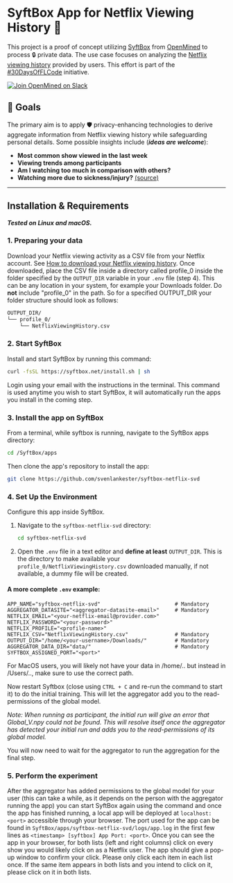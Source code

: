 # SyftBox App for Netflix Viewing History 🍿

This project is a proof of concept utilizing [SyftBox](https://syftbox-documentation.openmined.org/) from [OpenMined](https://openmined.org/) to process 🔒 private data. The use case focuses on analyzing the [Netflix viewing history](https://help.netflix.com/en/node/101917) provided by users. This effort is part of the [#30DaysOfFLCode](https://info.openmined.org/30daysofflcode) initiative.

[![Join OpenMined on Slack](https://img.shields.io/badge/Join%20Us%20on-Slack-blue)](https://slack.openmined.org/)

## 🎯 Goals

The primary aim is to apply 🛡️ privacy-enhancing technologies to derive aggregate information from Netflix viewing history while safeguarding personal details. Some possible insights include (**_ideas are welcome_**):

- **Most common show viewed in the last week**
- **Viewing trends among participants**
- **Am I watching too much in comparison with others?**
- **Watching more due to sickness/injury?** [(source)](https://www.kaggle.com/code/nachoco/netflix-viewing-analysis-with-injury)

---

## Installation & Requirements
**_Tested on Linux and macOS._**


### 1. Preparing your data

Download your Netflix viewing activity as a CSV file from your Netflix account. See [How to download your Netflix viewing history](https://help.netflix.com/en/node/101917). Once downloaded, place the CSV file inside a directory called profile_0 inside the folder specified by the `OUTPUT_DIR` variable in your `.env` file (step 4). This can be any location in your system, for example your Downloads folder. Do **not** include "profile_0" in the path. So for a specified OUTPUT_DIR your folder structure should look as follows:

```bash
OUTPUT_DIR/
└── profile_0/
    └── NetflixViewingHistory.csv
```

### 2. Start SyftBox
Install and start SyftBox by running this command:

   ```bash
   curl -fsSL https://syftbox.net/install.sh | sh
   ```

Login using your email with the instructions in the terminal. This command is used anytime you wish to start SyftBox, it will automatically run the apps you install in the coming step.

### 3. Install the app on SyftBox

From a terminal, while syftbox is running, navigate to the SyftBox apps directory:
   ```bash
   cd /SyftBox/apps
   ```
Then clone the app's repository to install the app:
   ```bash
   git clone https://github.com/svenlankester/syftbox-netflix-svd
   ```

### 4. Set Up the Environment
Configure this app inside SyftBox.

1. Navigate to the `syftbox-netflix-svd` directory:
   ```bash
   cd syftbox-netflix-svd
   ```
2. Open the `.env` file in a text editor and **define at least** `OUTPUT_DIR`. This is the directory to make available your `profile_0/NetflixViewingHistory.csv` downloaded manually, if not available, a dummy file will be created. 

#### A more complete `.env` example:
   ```
   APP_NAME="syftbox-netflix-svd"                        # Mandatory
   AGGREGATOR_DATASITE="<aggregator-datasite-email>"     # Mandatory
   NETFLIX_EMAIL="<your-netflix-email@provider.com>"
   NETFLIX_PASSWORD="<your-password>"
   NETFLIX_PROFILE="<profile-name>"
   NETFLIX_CSV="NetflixViewingHistory.csv"               # Mandatory
   OUTPUT_DIR="/home/<your-username>/Downloads/"         # Mandatory
   AGGREGATOR_DATA_DIR="data/"                           # Mandatory
   SYFTBOX_ASSIGNED_PORT="<port>"
   ```

For MacOS users, you will likely not have your data in /home/.. but instead in /Users/.., make sure to use the correct path.

Now restart Syftbox (close using ``CTRL + C`` and re-run the command to start it) to do the initial training. This will let the aggregator add you to the read-permissions of the global model.

_Note: When running as participant, the initial run will give an error that Global_V.npy could not be found. This will resolve itself once the aggregator has detected your initial run and adds you to the read-permissions of its global model._

You will now need to wait for the aggregator to run the aggregation for the final step.

### 5. Perform the experiment

After the aggregator has added permissions to the global model for your user (this can take a while, as it depends on the person with the aggregator running the app) you can start SyftBox again using the command and once the app has finished running, a local app will be deployed at ``localhost:<port>`` accessible through your browser. The port used for the app can be found in ``SyftBox/apps/syftbox-netflix-svd/logs/app.log`` in the first few lines as ``<timestamp> [syftbox] App Port: <port>``. Once you can see the app in your browser, for both lists (left and right columns) click on every show you would likely click on as a Netflix user. The app should give a pop-up window to confirm your click. Please only click each item in each list once. If the same item appears in both lists and you intend to click on it, please click on it in both lists.
